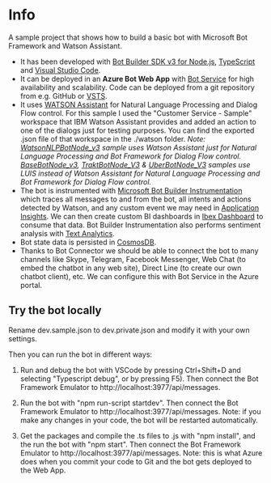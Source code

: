 # Info
A sample project that shows how to build a basic bot with Microsoft Bot Framework and Watson Assistant.

- It has been developed with [Bot Builder SDK v3 for Node.js](https://docs.microsoft.com/en-us/azure/bot-service/nodejs/bot-builder-nodejs-overview), [TypeScript](https://www.typescriptlang.org/) and [Visual Studio Code](https://code.visualstudio.com/).
- It can be deployed in an **Azure Bot Web App** with [Bot Service](https://docs.microsoft.com/en-us/azure/bot-service/bot-service-quickstart) for high availability and scalability. Code can be  deployed from a git repository from e.g. GitHub or [VSTS](https://www.visualstudio.com/team-services/).
- It uses [WATSON Assistant](https://console.bluemix.net/docs/services/conversation/getting-started.html) for Natural Language Processing and Dialog Flow control. For this sample I used the "Customer Service - Sample" workspace that IBM Watson Assistant provides and added an action to one of the dialogs just for testing purposes. You can find the exported .json file of that workspace in the ./watson folder.
*Note: [WatsonNLPBotNode_v3](https://github.com/magencio/WatsonNLPBotNode_v3) sample uses Watson Assistant just for Natural Language Processing and Bot Framework for Dialog Flow control. [BaseBotNode_v3](https://github.com/magencio/BaseBotNode_v3), [TraktBotNode_V3](https://github.com/magencio/TraktBotNode_V3) & [UberBotNode_V3](https://github.com/magencio/UberBotNode_V3) samples use LUIS instead of Watson Assistant for Natural Language Processing and Bot Framework for Dialog Flow control.*
- The bot is instrumented with [Microsoft Bot Builder Instrumentation](https://github.com/CatalystCode/botbuilder-instrumentation) which traces all messages to and from the bot, all intents and actions detected by Watson, and any custom event we may need in [Application Insights](https://azure.microsoft.com/en-us/services/application-insights/). We can then create custom BI dashboards in [Ibex Dashboard](https://github.com/Azure/ibex-dashboard) to consume that data. Bot Builder Instrumentation also performs sentiment analysis with [Text Analytics](https://azure.microsoft.com/en-us/services/cognitive-services/text-analytics/).
- Bot state data is persisted in [CosmosDB](https://docs.microsoft.com/en-us/azure/bot-service/nodejs/bot-builder-nodejs-state-azure-cosmosdb).
- Thanks to Bot Connector we should be able to connect the bot to many channels like Skype, Telegram, Facebook Messenger, Web Chat (to embed the chatbot in any web site), Direct Line (to create our own chatbot client), etc. We can configure this with Bot Service in the Azure portal.

## Try the bot locally
Rename dev.sample.json to dev.private.json and modify it with your own settings. 

Then you can run the bot in different ways:

1) Run and debug the bot with VSCode by pressing Ctrl+Shift+D and selecting "Typescript debug", or by pressing F5).
Then connect the Bot Framework Emulator to http://localhost:3977/api/messages. 

2) Run the bot with "npm run-script startdev". 
Then connect the Bot Framework Emulator to http://localhost:3977/api/messages.
Note: if you make any changes in your code, the bot will be restarted automatically.

3) Get the packages and compile the .ts files to .js with "npm install", and the run the bot with "npm start".
Then connect the Bot Framework Emulator to http://localhost:3977/api/messages.
Note: this is what Azure does when you commit your code to Git and the bot gets deployed to the Web App.